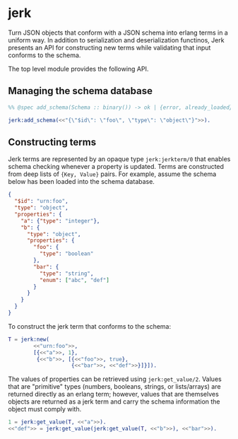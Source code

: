 # jerk

Turn JSON objects that conform with a JSON schema into erlang terms in
a uniform way. In addition to serialization and deserialization
functinos, Jerk presents an API for constructing new terms while
validating that input conforms to the schema.

The top level module provides the following API.

## Managing the schema database

```erlang
%% @spec add_schema(Schema :: binary()) -> ok | {error, already_loaded}.

jerk:add_schema(<<"{\"$id\": \"foo\", \"type\": \"object\"}">>).
```

## Constructing terms

Jerk terms are represented by an opaque type `jerk:jerkterm/0` that
enables schema checking whenever a property is updated. Terms are
constructed from deep lists of `{Key, Value}` pairs. For example,
assume the schema below has been loaded into the schema database.

```json
{
  "$id": "urn:foo",
  "type": "object",
  "properties": {
    "a": {"type": "integer"},
    "b": {
      "type": "object",
      "properties": {
        "foo": {
          "type": "boolean"
        },
        "bar": {
          "type": "string",
          "enum": ["abc", "def"]
        }
      }
    }
  }
}
```

To construct the jerk term that conforms to the schema:

```erlang
T = jerk:new(
        <<"urn:foo">>,
        [{<<"a">>, 1},
         {<<"b">>, [{<<"foo">>, true},
                    {<<"bar">>, <<"def">>}]}]).
```

The values of properties can be retrieved using
`jerk:get_value/2`. Values that are "primitive" types (numbers,
booleans, strings, or lists/arrays) are returned directly as an erlang
term; however, values that are themselves objects are returned as a
jerk term and carry the schema information the object must comply
with.

```erlang
1 = jerk:get_value(T, <<"a">>).
<<"def">> = jerk:get_value(jerk:get_value(T, <<"b">>), <<"bar">>).
```
